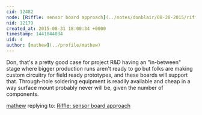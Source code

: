 ```yaml
---
cid: 12482
node: [Riffle: sensor board approach](../notes/donblair/08-28-2015/riffle-sensor-board-approach)
nid: 12179
created_at: 2015-08-31 18:00:34 +0000
timestamp: 1441044034
uid: 4
author: [mathew](../profile/mathew)
---
```


Don, that's a pretty good case for project R&D having  an "in-between" stage where bigger production runs aren't ready to go but folks are making custom circuitry for field ready prototypes, and these boards will support that.  Through-hole soldering equipment is readily available and cheap in a way surface mount probably never will be, given the number of components. 

[mathew](../profile/mathew) replying to: [Riffle: sensor board approach](../notes/donblair/08-28-2015/riffle-sensor-board-approach)

